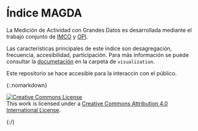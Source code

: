 
# Índice MAGDA
La Medición de Actividad con Grandes Datos es desarrollada mediante el trabajo conjunto de [IMCO](www.imco.org.mx) y [OPI](www.opi.la). 

Las características principales de este índice son desagregación, frecuencia, accesibilidad, participación.
Para más información se puede consultar la [documetación](visualization/ficha_tecnica/ficha_tecnica.pdf) en la carpeta de `visualization`.  

Este repositorio se hace accesible para la interaccin con el público. 


{::nomarkdown}

<a rel="license" href="http://creativecommons.org/licenses/by/4.0/"><img alt="Creative Commons License" style="border-width:0" src="https://i.creativecommons.org/l/by/4.0/88x31.png" /></a><br />This work is licensed under a <a rel="license" href="http://creativecommons.org/licenses/by/4.0/">Creative Commons Attribution 4.0 International License</a>.

{:/}

